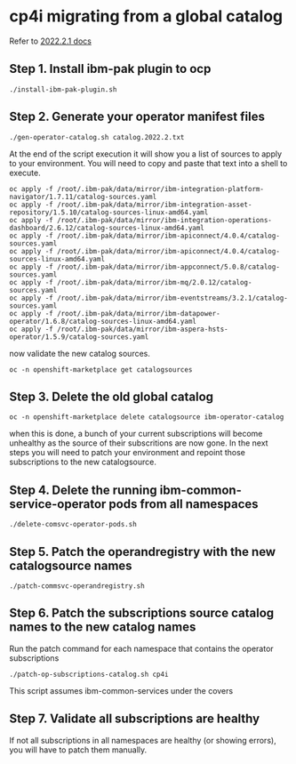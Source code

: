 # cp4i migrating from a global catalog

Refer to [2022.2.1 docs](https://www.ibm.com/docs/en/cloud-paks/cp-integration/2022.2?topic=upgrading-moving-specific-catalog-sources-each-operator)

## Step 1. Install ibm-pak plugin to ocp
```
./install-ibm-pak-plugin.sh
```

## Step 2. Generate your operator manifest files
```
./gen-operator-catalog.sh catalog.2022.2.txt
```
At the end of the script execution it will show you a list of sources to apply to your environment.
You will need to copy and paste that text into a shell to execute.
```
oc apply -f /root/.ibm-pak/data/mirror/ibm-integration-platform-navigator/1.7.11/catalog-sources.yaml
oc apply -f /root/.ibm-pak/data/mirror/ibm-integration-asset-repository/1.5.10/catalog-sources-linux-amd64.yaml
oc apply -f /root/.ibm-pak/data/mirror/ibm-integration-operations-dashboard/2.6.12/catalog-sources-linux-amd64.yaml
oc apply -f /root/.ibm-pak/data/mirror/ibm-apiconnect/4.0.4/catalog-sources.yaml
oc apply -f /root/.ibm-pak/data/mirror/ibm-apiconnect/4.0.4/catalog-sources-linux-amd64.yaml
oc apply -f /root/.ibm-pak/data/mirror/ibm-appconnect/5.0.8/catalog-sources.yaml
oc apply -f /root/.ibm-pak/data/mirror/ibm-mq/2.0.12/catalog-sources.yaml
oc apply -f /root/.ibm-pak/data/mirror/ibm-eventstreams/3.2.1/catalog-sources.yaml
oc apply -f /root/.ibm-pak/data/mirror/ibm-datapower-operator/1.6.8/catalog-sources-linux-amd64.yaml
oc apply -f /root/.ibm-pak/data/mirror/ibm-aspera-hsts-operator/1.5.9/catalog-sources.yaml
```
now validate the new catalog sources.
```
oc -n openshift-marketplace get catalogsources
```

## Step 3. Delete the old global catalog
```
oc -n openshift-marketplace delete catalogsource ibm-operator-catalog
```
when this is done, a bunch of your current subscriptions will become unhealthy as the source of their subscritions are now gone. 
In the next steps you will need to patch your environment and repoint those subscriptions to the new catalogsource.

## Step 4. Delete the running ibm-common-service-operator pods from all namespaces
```
./delete-comsvc-operator-pods.sh
```

## Step 5. Patch the operandregistry with the new catalogsource names
```
./patch-commsvc-operandregistry.sh
```

## Step 6. Patch the subscriptions source catalog names to the new catalog names
Run the patch command for each namespace that contains the operator subscriptions
```
./patch-op-subscriptions-catalog.sh cp4i
```
This script assumes ibm-common-services under the covers

## Step 7. Validate all subscriptions are healthy
If not all subscriptions in all namespaces are healthy (or showing errors), you will have to patch them manually.
